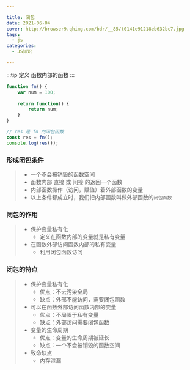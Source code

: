 ```yaml
---

title: 闭包
date: 2021-06-04
cover: http://browser9.qhimg.com/bdr/__85/t0141e91218eb632bc7.jpg
tags:
  - js
categories:
  - JS知识

---
```


:::tip 定义
函数内部的函数
:::

<!-- more -->

```javascript
function fn() {
    var num = 100;
    
    return function() {
        return num;
    }
}

// res 是 fn 的闭包函数
const res = fn();
console.log(res());
```



### 形成闭包条件

> + 一个不会被销毁的函数空间
> + 函数内部 直接 或 间接 的返回一个函数
> + 内部函数操作（访问，赋值）着外部函数的变量
> + 以上条件都成立时，我们把内部函数叫做外部函数的`闭包函数`

### 闭包的作用

> + 保护变量私有化
>   + 定义在函数内部的变量就是私有变量
> + 在函数外部访问函数内部的私有变量
>   + 利用闭包函数访问

### 闭包的特点

> + 保护变量私有化
>   + 优点：不去污染全局
>   + 缺点：外部不能访问，需要闭包函数
> + 可以在函数外部访问函数内部的变量
>   + 优点：不局限于私有变量
>   + 缺点：外部访问需要闭包函数
> + 变量的生命周期
>   + 优点：变量的生命周期被延长
>   + 缺点：一个不会被销毁的函数空间
> + 致命缺点
>   + 内存泄漏

